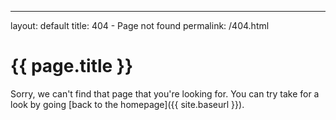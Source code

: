 ---
layout: default
title: 404 - Page not found
permalink: /404.html

<div class="page">
  <h1 class="page-title">{{ page.title }}</h1>
Sorry, we can't find that page that you're looking for. You can try take for a look by going [back to the homepage]({{ site.baseurl }}).
</div>


